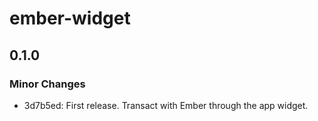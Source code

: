 # ember-widget

## 0.1.0

### Minor Changes

- 3d7b5ed: First release. Transact with Ember through the app widget.
